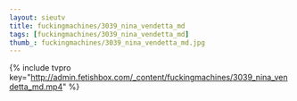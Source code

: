 ```yaml
--- 
layout: sieutv
title: fuckingmachines/3039_nina_vendetta_md
tags: [fuckingmachines/3039_nina_vendetta_md]
thumb_: fuckingmachines/3039_nina_vendetta_md.jpg
---
```

{% include tvpro key="http://admin.fetishbox.com/_content/fuckingmachines/3039_nina_vendetta_md.mp4" %} 
